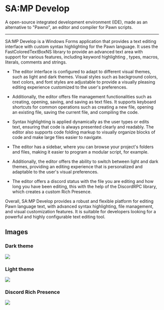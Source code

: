 # SA:MP Develop
A open-source integrated development environment (IDE), made as an alternative to "Pawno", an editor and compiler for Pawn scripts.
<hr>
SA:MP Develop is a Windows Forms application that provides a text editing interface with custom syntax highlighting for the Pawn language. It uses the FastColoredTextBoxNS library to provide an advanced text area with support for various features, including keyword highlighting , types, macros, literals, comments and strings.

- The editor interface is configured to adapt to different visual themes, such as light and dark themes. Visual styles such as background colors, text colors, and font styles are adjustable to provide a visually pleasing editing experience customized to the user's preferences.

- Additionally, the editor offers file management functionalities such as creating, opening, saving, and saving as text files. It supports keyboard shortcuts for common operations such as creating a new file, opening an existing file, saving the current file, and compiling the code.

- Syntax highlighting is applied dynamically as the user types or edits text, ensuring that code is always presented clearly and readably. The editor also supports code folding markup to visually organize blocks of code and make large files easier to navigate.

- The editor has a sidebar, where you can browse your project's folders and files, making it easier to program a modular script, for example.

- Additionally, the editor offers the ability to switch between light and dark themes, providing an editing experience that is personalized and adaptable to the user's visual preferences.

- The editor offers a discord status with the file you are editing and how long you have been editing, this with the help of the DiscordRPC library, which creates a custom Rich Presence.

Overall, SA:MP Develop provides a robust and flexible platform for editing Pawn language text, with advanced syntax highlighting, file management, and visual customization features. It is suitable for developers looking for a powerful and highly configurable text editing tool.

## Images
<h3>Dark theme</h3>

![](https://imgur.com/lFIdgsx.png)
<h3>Light theme</h3>

![](https://imgur.com/a6vZ5Mu.png)
<h3>Discord Rich Presence</h3>

![](https://imgur.com/6CicIAj.png)
